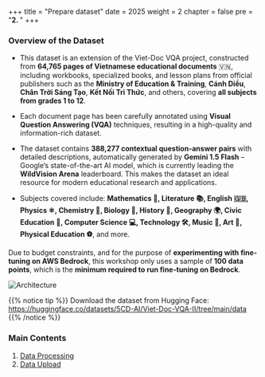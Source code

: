 +++
title = "Prepare dataset"
date = 2025
weight = 2
chapter = false
pre = "<b>2. </b>"
+++


### Overview of the Dataset

- This dataset is an extension of the Viet-Doc VQA project, constructed from **64,765 pages of Vietnamese educational documents** 🇻🇳, including workbooks, specialized books, and lesson plans from official publishers such as the **Ministry of Education & Training**, **Cánh Diều**, **Chân Trời Sáng Tạo**, **Kết Nối Tri Thức**, and others, covering **all subjects from grades 1 to 12**.

- Each document page has been carefully annotated using **Visual Question Answering (VQA)** techniques, resulting in a high-quality and information-rich dataset.

- The dataset contains **388,277 contextual question-answer pairs** with detailed descriptions, automatically generated by **Gemini 1.5 Flash** – Google’s state-of-the-art AI model, which is currently leading the **WildVision Arena** leaderboard. This makes the dataset an ideal resource for modern educational research and applications.

- Subjects covered include: **Mathematics 📐, Literature 📚, English 🇬🇧, Physics ⚛️, Chemistry 🧪, Biology 🌱, History 📜, Geography 🌍, Civic Education 🏫, Computer Science 💻, Technology 🛠️, Music 🎵, Art 🎨, Physical Education ⚽**, and more.

Due to budget constraints, and for the purpose of **experimenting with fine-tuning on AWS Bedrock**, this workshop only uses a sample of **100 data points**, which is the **minimum required to run fine-tuning on Bedrock**.

![Architecture](/images/2-dataset/data-hf.png)

{{% notice tip %}}
Download the dataset from Hugging Face: https://huggingface.co/datasets/5CD-AI/Viet-Doc-VQA-II/tree/main/data
{{% /notice %}}

### Main Contents

1. [Data Processing](2.1-handle/)
2. [Data Upload](2.2-upload/)

